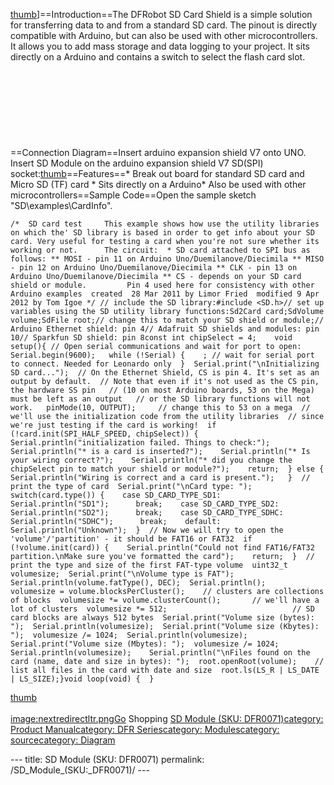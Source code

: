 <p><a href="image:SD_module.jpg" title="wikilink">thumb</a>]==Introduction==The DFRobot SD Card Shield is a simple solution for transferring data to and from a standard SD card. The pinout is directly compatible with Arduino, but can also be used with other microcontrollers. It allows you to add mass storage and data logging to your project. It sits directly on a Arduino and contains a switch to select the flash card slot.<br /><br /><br /><br /><br /><br /><br /><br /><br />==Connection Diagram==Insert arduino expansion shield V7 onto UNO. Insert SD Module on the arduino expansion shield V7 SD(SPI) socket:<a href="image:DFR0071_Connection_Diagram_V7.png" title="wikilink">thumb</a>==Features==* Break out board for standard SD card and Micro SD (TF) card * Sits directly on a Arduino* Also be used with other microcontrollers==Sample Code==Open the sample sketch &quot;SD\examples\CardInfo&quot;.</p>
<pre class="sourceCode cpp"><code class="sourceCode cpp"><span class="co">/*  SD card test     This example shows how use the utility libraries on which the&#39; SD library is based in order to get info about your SD card. Very useful for testing a card when you&#39;re not sure whether its working or not.      The circuit:  * SD card attached to SPI bus as follows: ** MOSI - pin 11 on Arduino Uno/Duemilanove/Diecimila ** MISO - pin 12 on Arduino Uno/Duemilanove/Diecimila ** CLK - pin 13 on Arduino Uno/Duemilanove/Diecimila ** CS - depends on your SD card shield or module.         Pin 4 used here for consistency with other Arduino examples  created  28 Mar 2011 by Limor Fried  modified 9 Apr 2012 by Tom Igoe */</span> <span class="co">// include the SD library:#include &lt;SD.h&gt;// set up variables using the SD utility library functions:Sd2Card card;SdVolume volume;SdFile root;// change this to match your SD shield or module;// Arduino Ethernet shield: pin 4// Adafruit SD shields and modules: pin 10// Sparkfun SD shield: pin 8const int chipSelect = 4;    void setup(){ // Open serial communications and wait for port to open:  Serial.begin(9600);   while (!Serial) {    ; // wait for serial port to connect. Needed for Leonardo only  }  Serial.print(&quot;\nInitializing SD card...&quot;);  // On the Ethernet Shield, CS is pin 4. It&#39;s set as an output by default.  // Note that even if it&#39;s not used as the CS pin, the hardware SS pin   // (10 on most Arduino boards, 53 on the Mega) must be left as an output   // or the SD library functions will not work.   pinMode(10, OUTPUT);     // change this to 53 on a mega  // we&#39;ll use the initialization code from the utility libraries  // since we&#39;re just testing if the card is working!  if (!card.init(SPI_HALF_SPEED, chipSelect)) {    Serial.println(&quot;initialization failed. Things to check:&quot;);    Serial.println(&quot;* is a card is inserted?&quot;);    Serial.println(&quot;* Is your wiring correct?&quot;);    Serial.println(&quot;* did you change the chipSelect pin to match your shield or module?&quot;);    return;  } else {   Serial.println(&quot;Wiring is correct and a card is present.&quot;);   }  // print the type of card  Serial.print(&quot;\nCard type: &quot;);  switch(card.type()) {    case SD_CARD_TYPE_SD1:      Serial.println(&quot;SD1&quot;);      break;    case SD_CARD_TYPE_SD2:      Serial.println(&quot;SD2&quot;);      break;    case SD_CARD_TYPE_SDHC:      Serial.println(&quot;SDHC&quot;);      break;    default:      Serial.println(&quot;Unknown&quot;);  }  // Now we will try to open the &#39;volume&#39;/&#39;partition&#39; - it should be FAT16 or FAT32  if (!volume.init(card)) {    Serial.println(&quot;Could not find FAT16/FAT32 partition.\nMake sure you&#39;ve formatted the card&quot;);    return;  }  // print the type and size of the first FAT-type volume  uint32_t volumesize;  Serial.print(&quot;\nVolume type is FAT&quot;);  Serial.println(volume.fatType(), DEC);  Serial.println();    volumesize = volume.blocksPerCluster();    // clusters are collections of blocks  volumesize *= volume.clusterCount();       // we&#39;ll have a lot of clusters  volumesize *= 512;                            // SD card blocks are always 512 bytes  Serial.print(&quot;Volume size (bytes): &quot;);  Serial.println(volumesize);  Serial.print(&quot;Volume size (Kbytes): &quot;);  volumesize /= 1024;  Serial.println(volumesize);  Serial.print(&quot;Volume size (Mbytes): &quot;);  volumesize /= 1024;  Serial.println(volumesize);    Serial.println(&quot;\nFiles found on the card (name, date and size in bytes): &quot;);  root.openRoot(volume);    // list all files in the card with date and size  root.ls(LS_R | LS_DATE | LS_SIZE);}void loop(void) {  }</span></code></pre>
<p><a href="image:DFR0071_result.png" title="wikilink">thumb</a><br /><br /><a href="image:nextredirectltr.png" title="wikilink">image:nextredirectltr.pngGo</a> Shopping <a href="https://www.dfrobot.com/product-163.html">SD Module (SKU: DFR0071)</a><a href="category:_Product_Manual" title="wikilink">category: Product Manual</a><a href="category:_DFR_Series" title="wikilink">category: DFR Series</a><a href="category:_Modules" title="wikilink">category: Modules</a><a href="category:_source" title="wikilink">category: source</a><a href="category:_Diagram" title="wikilink">category: Diagram</a></p>---
title: SD Module (SKU: DFR0071)
permalink: /SD_Module_(SKU:_DFR0071)/
---


